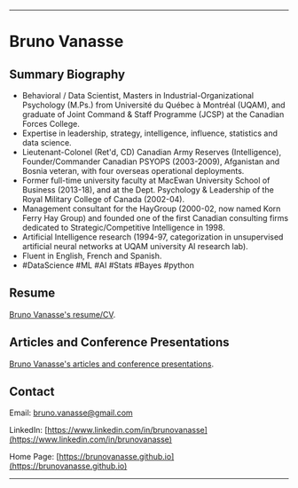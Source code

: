 * * *
# Bruno Vanasse

## Summary Biography

* Behavioral / Data Scientist, Masters in Industrial-Organizational Psychology (M.Ps.) from Université du Québec à Montréal (UQAM), and graduate of Joint Command & Staff Programme (JCSP) at the Canadian Forces College. 
* Expertise in leadership, strategy, intelligence, influence, statistics and data science. 
* Lieutenant-Colonel (Ret'd, CD) Canadian Army Reserves (Intelligence), Founder/Commander Canadian PSYOPS (2003-2009),  Afganistan and Bosnia veteran, with four overseas operational deployments.
* Former full-time university faculty at MacEwan University School of Business (2013-18), and at the Dept. Psychology & Leadership of the Royal Military College of Canada (2002-04). 
* Management consultant for the HayGroup (2000-02, now named Korn Ferry Hay Group) and founded one of the first Canadian consulting firms dedicated to Strategic/Competitive Intelligence in 1998.
* Artificial Intelligence research (1994-97, categorization in unsupervised artificial neural networks at UQAM university AI research lab). 
* Fluent in English, French and Spanish.
* #DataScience #ML #AI #Stats #Bayes #python

## Resume

[Bruno Vanasse's resume/CV](Bruno_Vanasse.pdf).

## Articles and Conference Presentations

[Bruno Vanasse's articles and conference presentations](articles/README.md).

## Contact 

Email: <bruno.vanasse@gmail.com>

LinkedIn: [https://www.linkedin.com/in/brunovanasse](https://www.linkedin.com/in/brunovanasse)

Home Page: [https://brunovanasse.github.io](https://brunovanasse.github.io)

* * *
